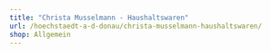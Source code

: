 ```yaml
---
title: "Christa Musselmann - Haushaltswaren"
url: /hoechstaedt-a-d-donau/christa-musselmann-haushaltswaren/
shop: Allgemein
---
```

